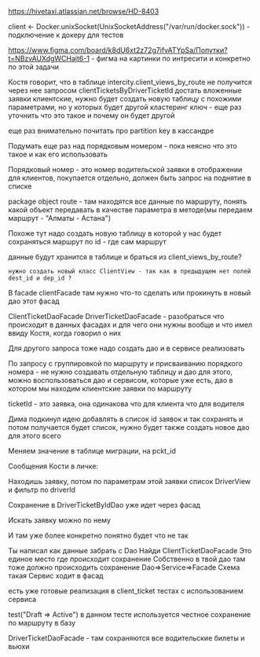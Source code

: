 
https://hivetaxi.atlassian.net/browse/HD-8403


client <- Docker.unixSocket(UnixSocketAddress("/var/run/docker.sock")) - подключение к докеру для тестов


https://www.figma.com/board/k8dU6xt2z72g7ifvATYpSa/Попутки?t=NBzvAUXdgWCHajt6-1 - фигма на картинки по интресити и конкретно по этой задачи

Костя говорит, что в таблице intercity.client_views_by_route не получится через нее запросом clientTicketsByDriverTicketId достать вложенные заявки клиентские, нужно будет создать новую таблицу с похожими параметрами, но у которых будет другой кластеринг ключ - еще раз уточнить что это такое и почему он будет другой


еще раз внимательно почитать про partition key в кассандре


Подумать еще раз над порядковым номером - пока неясно что это такое и как его использовать

Порядковый номер - это номер водительской заявки в отображении для клиентов, покупается отдельно, должен быть запрос на поднятие в списке

package object route - там находятся все данные по маршруту, понять какой объект передавать в качестве параметра в методе(мы передаем маршрут - "Алматы - Астана")

Похоже тут надо создать новую таблицу в которой у нас будет сохраняться маршрут по id - где сам маршрут

данные будут хранится в таблице и браться из client_views_by_route?


	нужно создать новый класс ClientView - так как в предыдущем нет полей dest_id и dep_id ?


В facade clientFacade там нужно что-то сделать или прокинуть в новый дао этот фасад


ClientTicketDaoFacade
DriverTicketDaoFacade - разобраться что происходит в данных фасадах и для чего они нужны вообще и что имел ввиду Костя, когда говорил о них

Для другого запроса тоже надо создать дао и в сервисе реализовать

По запросу с группировкой по маршруту и присваиванию порядкого номера -
не нужно создавать отдельную таблицу и дао для этого, можно воспользоваться дао и сервисом, которые уже есть, 
дао в котором мы находим клиентские заявки по маршруту

ticketId - это заявка, она одинакова что для клиента что для водителя

Дима подкинул идею добавлять в список id заявок и так сохранять и потом получается будет список, нужно будет также создать новое дао для этого всего


Меняем значение в таблице миграции, на pckt_id


Сообщения Кости в личке:

Находишь заявку, потом по параметрам этой заявки список DriverView и фильтр по driverId

Сохранение в DriverTicketByIdDao уже идет через фасад

Искать заявку можно по нему

И там уже более конкретно понятно будет что не так

Ты написал как данные забрать с Dao
Найди ClientTicketDaoFacade
Это единое место где происходит сохранение
Собственно в твой дао там тоже должно происходить сохранение
Dao=>Service=>Facade
Схема такая Сервис ходит в фасад

есть уже готовые реализация в client_ticket тестах с использованием сервиса

test("Draft => Active")  в данном тесте используется честное сохранение по маршруту в базу


DriverTicketDaoFacade - там сохраняются все водительские билеты и вьюхи










